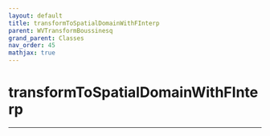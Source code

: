 ```yaml
---
layout: default
title: transformToSpatialDomainWithFInterp
parent: WVTransformBoussinesq
grand_parent: Classes
nav_order: 45
mathjax: true
---
```


#  transformToSpatialDomainWithFInterp




---

